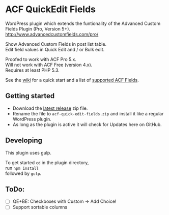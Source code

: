 ACF QuickEdit Fields
====================

WordPress plugin which extends the funtionality of the Advanced Custom Fields Plugin (Pro, Version 5+).  
http://www.advancedcustomfields.com/pro/

Show Advanced Custom Fields in post list table.  
Edit field values in Quick Edit and / or Bulk edit.

Proofed to work with ACF Pro 5.x.  
Will not work with ACF Free (version 4.x).  
Requires at least PHP 5.3.

See the [wiki](https://github.com/mcguffin/acf-quick-edit-fields/wiki) for a quick start and a list of [supported ACF Fields](https://github.com/mcguffin/acf-quick-edit-fields/wiki/Supported-ACF-Fields).

Getting started
---------------

 - Download the [latest release](./releases/latest) zip file.
 - Rename the file to `acf-quick-edit-fields.zip` and install it like a regular WordPress plugin.
 - As long as the plugin is active it will check for Updates here on GitHub.


Developing
----------

This plugin uses gulp.

To get started `cd` in the plugin directory,  
run `npm install`  
followed by `gulp`.


ToDo:
-----

 - [ ] QE+BE: Checkboxes with Custom -> Add Choice!
 - [ ] Support sortable columns
